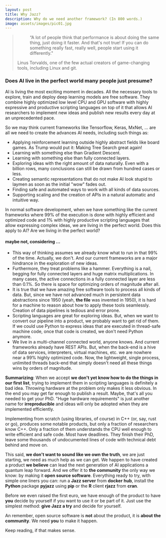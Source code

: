 ```yaml
---
layout: post
title: Why Jazz?
description: Why do we need another framework? (In 800 words.)
image: assets/images/pic01.jpg
---
```

<blockquote>
<dl>
	<dd>
		<p>“A lot of people think that performance is about doing the same thing, just doing it faster. And that's not true! If you can do
		something really fast, really well, people start using it differently."</p>
	</dd>
	<dt>Linus Torvalds, one of the few actual creators of game-changing tools, including Linux and git.</dt>
</dl></blockquote>


<h3>Does AI live in the perfect world many people just presume?</h3>

AI is living the most exciting moment in decades. All the necessary tools to explore, train and deploy deep learning models are free software.
They combine highly optimized low level CPU and GPU software with highly expressive and productive scripting languages on top
of it that allows AI researchers to implement new ideas and publish new results every day at an unprecedented pace.

So we may think current frameworks like Tensorflow, Keras, MxNet, ... are all we need to create the advances AI needs, including such things as:

<ul>
	<li>Applying reinforcement learning outside highly abstract fields like board games. As Trump would put it: Making Tree Search great again!</li>
	<li>Learning with something else than Gradient Descent.</li>
	<li>Learning with something else than fully connected layers.</li>
	<li>Exploring ideas with the right amount of data naturally. Even with a billion rows, many conclusions can still be drawn from hundred
	cases or less.</li>
	<li>Creating semantic representations that do not make AI look stupid to laymen as soon as the initial "wow" fades out.</li>
	<li>Finding safe and automated ways to work with all kinds of data sources.</li>
	<li>Supporting scaling and the creation of APIs in a natural automatic and intuitive way.</li>
</ul>

In normal software development, when we have something like the current frameworks where 99% of the execution is done with highly
efficient and optimized code and 1% with highly productive scripting languages that allow expressing complex ideas, we are living in the
perfect world. Does this apply to AI? Are we living in the perfect world?

<h4>maybe not, considering ...</h4>
<ul>
	<li>This way of thinking assumes we already know what to run in that 99% of the time. Actually, we don't. And our current frameworks are
	a major hindrance in the exploration of new ideas.</li>
	<li>Furthermore, they treat problems like a hammer. Everything is a nail, begging for fully connected layers and huge matrix multiplications.
	In many cases, the active connections in a fully connected layer are less than 0.1%. So there is space for optimizing orders of magnitude
	after all.</li>
	<li>It is true that we have amazing free software tools to process all kinds of data. But, since we have not advanced much in persistent
	data abstractions since 1950 (yeah, <b>the file</b> was invented in 1950), it is hard for a machine to reason about how to apply these
	tools seamlessly. Creation of data pipelines is tedious and error prone.</li>
	<li>Scripting languages are great for exploring ideas. But, when we want to convert our pipeline into a product, we probably want to get
	rid of them. If we could use Python to express ideas that are executed in thread-safe machine code, once that code is created, we don't
	need Python anymore.</li>
	<li>We live in a multi-channel connected world, anyone knows. And current frameworks already have REST APIs. But, when the back-end is a
	hive of data services, interpreters, virtual machines, etc. we are nowhere near a 99% highly optimized code. Now, the lightweight, single
	process, unlimited threads back-end that simply doesn't need all these things wins by orders of magnitude.</li>
</ul>

**Summarizing**: When we accept **we don't yet know how to do the things in our first list**, trying to implement them in scripting languages is
definitely a bad idea. Throwing hardware at the problem only makes it less obvious. In the end you may get far enough to publish a result. Maybe,
that's all you needed to get your PhD. "Huge hardware requirements" is just another name for **irreproducible** and ideas will only be adopted
when they are implemented efficiently.

Implementing from scratch (using libraries, of course) in C++ (or, say, rust or go), produces some notable products, but only a fraction of
researchers know C++. Only a fraction of them understands the CPU well enough to write efficient and safe code. Most have deadlines.
They finish their PhD, leave some thousands of undocumented lines of code with technical debt behind and move on.

This said, **we don't want to sound like we own the truth**, we are just starting, we need as much help as we can get. We happen to have created
a product **we believe** can lead the next generation of AI applications a quantum leap forward. And we offer it to **the community** the only
way we know: by making it **open source software**. Everything ready to try, with simple one liners you can: run a **Jazz server** from **docker**
**hub**, install the **Python** package **pyjazz** using **pip** or the **R** client **rjazz** from **cran**.

Before we even raised the first euro, we have enough of the product to have <b>you</b> decide by yourself if you want to use it or be part
of it. Just use the simplest method: <b>give Jazz a try</b> and decide for yourself.

An remember, open source software is **not** about the product, it is **about the community**. We need **you** to make it happen.


Keep reading, if that makes sense.

